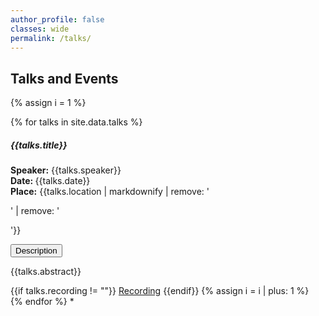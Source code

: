 ```yaml
---
author_profile: false
classes: wide
permalink: /talks/
---
```

<h2> <b> Talks and Events </b></h2>
<script src="https://code.jquery.com/jquery-3.3.1.slim.min.js"></script>
<script src="https://stackpath.bootstrapcdn.com/bootstrap/4.3.1/js/bootstrap.min.js"></script>

{% assign i = 1 %}
<div class="row">
{% for talks in site.data.talks %}
<h5 style='font-weight:bold'> {{talks.title}} </h5>
<b>Speaker:</b> {{talks.speaker}}<br>
<b>Date: </b> <span> {{talks.date}}</span><br>
<b>Place:</b> <span>{{talks.location | markdownify | remove: '<p>' | remove: '</p>'}}</span>
<p>
<button class="btn btn-primary" style='text-align: center' type="button" data-toggle="collapse" data-target="#collapseExample{{ i }}" aria-expanded="false" aria-controls="collapseExample{{ i }}">
  Description
</button>
</p>
<div class="collapse" id="collapseExample{{ i }}">
<p>
    {{talks.abstract}}
    </p>
</div>
{{if talks.recording != ""}}
    <a href="{{talks.recording}}" class="btn btn-primary">Recording</a>
{{endif}}
{% assign i = i | plus: 1 %}
</div>
{% endfor %}
</div>*